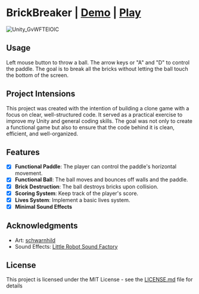 # BrickBreaker | [Demo](https://youtu.be/5BeyoiqeHms) | [Play](https://vladyslavstolbov.itch.io/brickbreaker)

![Unity_GvWFTEIOlC](https://github.com/VladyslavStolbov/BrickBreaker/assets/124466211/83dc4642-f8ed-40fe-86b7-57bd2da72a07)

## Usage

Left mouse button to throw a ball. The arrow keys or "A" and "D" to control the paddle. 
The goal is to break all the bricks without letting the ball touch the bottom of the screen. 

## Project Intensions

This project was created with the intention of building a clone game with a focus on clear, well-structured code. It served as a practical exercise to improve my Unity and general coding skills. The goal was not only to create a functional game but also to ensure that the code behind it is clean, efficient, and well-organized.


## Features

- [X] **Functional Paddle**: The player can control the paddle's horizontal movement.
- [X] **Functional Ball**: The ball moves and bounces off walls and the paddle.
- [X] **Brick Destruction**: The ball destroys bricks upon collision.
- [X] **Scoring System**: Keep track of the player's score.
- [X] **Lives System**: Implement a basic lives system.
- [X] **Minimal Sound Effects**

## Acknowledgments

- Art: [schwarnhild](https://schwarnhild.itch.io/) 
- Sound Effects: [Little Robot Sound Factory](https://assetstore.unity.com/publishers/5673)

## License

This project is licensed under the MIT License - see the [LICENSE.md](LICENSE.md) file for details

